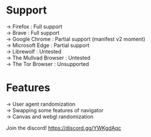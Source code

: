 # Support
-> Firefox : Full support      
-> Brave : Full support      
-> Google Chrome : Partial support (manifest v2 moment)      
-> Microsoft Edge : Partial support     
-> Librewolf : Untested      
-> The Mullvad Browser : Untested    
-> The Tor Browser : Unsupported     

# Features
-> User agent randomization     
-> Swapping some features of navigator      
-> Canvas and webgl randomization     

Join the discord! https://discord.gg/YWKgdAqc
